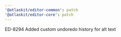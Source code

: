 ```yaml
---
'@atlaskit/editor-common': patch
'@atlaskit/editor-core': patch
---
```


ED-8294 Added custom undoredo history for alt text
